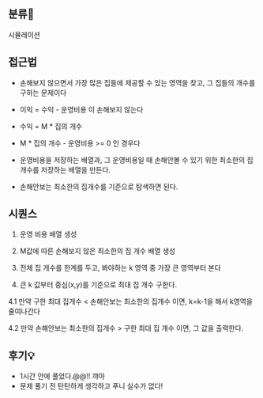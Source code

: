 ## 분류💁

시뮬레이션

## 접근법
- 손해보지 않으면서 가장 많은 집들에 제공할 수 있는 영역을 찾고, 그 집들의 개수를 구하는 문제이다
- 이익 = 수익 - 운영비용 이 손해보지 않는다
- 수익 = M * 집의 개수
- M * 집의 개수 - 운영비용 >= 0 인 경우다

- 운영비용을 저장하는 배열과, 그 운영비용일 때 손해안볼 수 있기 위한 최소한의 집개수를 저장하는 배열을 만든다.

- 손해안보는 최소한의 집개수를 기준으로 탐색하면 된다.


## 시퀀스

1. 운영 비용 배열 생성

2. M값에 따른 손해보지 않은 최소한의 집 개수 배열 생성

3. 전체 집 개수를 한계를 두고, 봐야하는 k 영역 중 가장 큰 영역부터 본다

4. 큰 k 값부터 중심(x,y)를 기준으로 최대 집 개수 구한다.

  4.1 만약 구한 최대 집개수 < 손해안보는 최소한의 집개수 이면, k=k-1을 해서 k영역을 줄여나간다
  
  4.2 만약 손해안보는 최소한의 집개수 > 구한 최대 집 개수 이면, 그 값을 출력한다.
  


## 후기💡
- 1시간 안에 풀었다.@@!! 꺄아
- 문제 풀기 전 탄탄하게 생각하고 푸니 실수가 없다!

